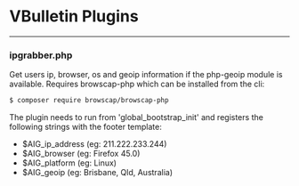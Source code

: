 # VBulletin Plugins #

----------

### ipgrabber.php ###

Get users ip, browser, os and geoip information if the php-geoip module is available. Requires browscap-php which can be installed from the cli: 

```bash
$ composer require browscap/browscap-php
```

The plugin needs to run from 'global_bootstrap_init' and registers the following strings with the footer template:

- $AIG_ip_address (eg: 211.222.233.244)
- $AIG_browser    (eg: Firefox 45.0)
- $AIG_platform   (eg: Linux)
- $AIG_geoip      (eg: Brisbane, Qld, Australia)
